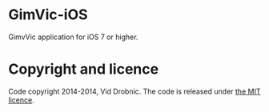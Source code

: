 GimVic-iOS
==========

GimvVic application for iOS 7 or higher.

Copyright and licence
=====================

Code copyright 2014-2014, Vid Drobnic. The code is released under <a href = "http://github.com/DzinVision/GimVic-iOS/blob/master/LICENCE">the MIT licence</a>.

